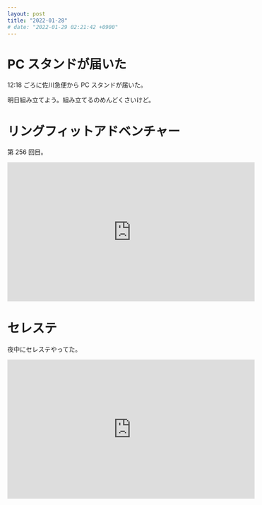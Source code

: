 ```yaml
---
layout: post
title: "2022-01-28"
# date: "2022-01-29 02:21:42 +0900"
---
```


# PC スタンドが届いた
12:18 ごろに佐川急便から PC スタンドが届いた。

明日組み立てよう。組み立てるのめんどくさいけど。



# リングフィットアドベンチャー
第 256 回目。

<iframe width="560" height="315" src="https://www.youtube.com/embed/jHDJ0MqvX40" title="YouTube video player" frameborder="0" allow="accelerometer; autoplay; clipboard-write; encrypted-media; gyroscope; picture-in-picture" allowfullscreen></iframe>






# セレステ
夜中にセレステやってた。

<iframe width="560" height="315" src="https://www.youtube.com/embed/kN3lte-FpCU" title="YouTube video player" frameborder="0" allow="accelerometer; autoplay; clipboard-write; encrypted-media; gyroscope; picture-in-picture" allowfullscreen></iframe>




